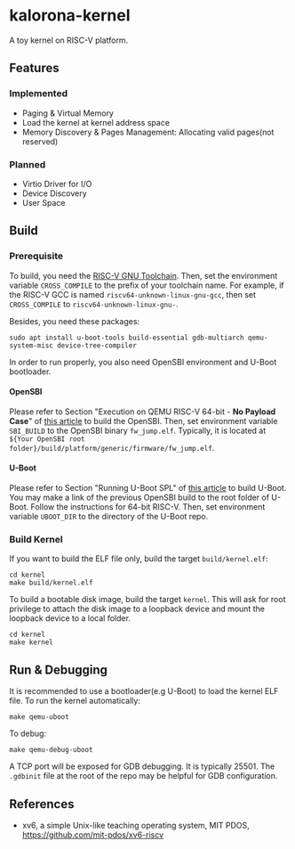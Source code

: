 # kalorona-kernel

A toy kernel on RISC-V platform.

## Features

### Implemented

- Paging & Virtual Memory
- Load the kernel at kernel address space
- Memory Discovery & Pages Management: Allocating valid pages(not reserved)

### Planned

- Virtio Driver for I/O
- Device Discovery
- User Space

## Build

### Prerequisite

To build, you need the [RISC-V GNU Toolchain](https://github.com/riscv-collab/riscv-gnu-toolchain). Then, set the environment variable `CROSS_COMPILE` to the prefix of your toolchain name. For example, if the RISC-V GCC is named `riscv64-unknown-linux-gnu-gcc`, then set `CROSS_COMPILE` to `riscv64-unknown-linux-gnu-`.

Besides, you need these packages:

```shell
sudo apt install u-boot-tools build-essential gdb-multiarch qemu-system-misc device-tree-compiler
```

In order to run properly, you also need OpenSBI environment and U-Boot bootloader.

#### OpenSBI

Please refer to Section "Execution on QEMU RISC-V 64-bit - **No Payload Case**" of [this article](https://github.com/riscv-software-src/opensbi/blob/master/docs/platform/qemu_virt.md) to build the OpenSBI. Then, set environment variable `SBI_BUILD` to the OpenSBI binary `fw_jump.elf`. Typically, it is located at `${Your OpenSBI root folder}/build/platform/generic/firmware/fw_jump.elf`.

#### U-Boot

Please refer to Section "Running U-Boot SPL" of [this article](https://u-boot.readthedocs.io/en/latest/board/emulation/qemu-riscv.html#running-u-boot-spl) to build U-Boot. You may make a link of the previous OpenSBI build to the root folder of U-Boot. Follow the instructions for 64-bit RISC-V. Then, set environment variable `UBOOT_DIR` to the directory of the U-Boot repo.

### Build Kernel

If you want to build the ELF file only, build the target `build/kernel.elf`:

```shell
cd kernel
make build/kernel.elf
```

To build a bootable disk image, build the target `kernel`. This will ask for root privilege to attach the disk image to a loopback device and mount the loopback device to a local folder.

```shell
cd kernel
make kernel
```

## Run & Debugging

It is recommended to use a bootloader(e.g U-Boot) to load the kernel ELF file. To run the kernel automatically:

```shell
make qemu-uboot
```

To debug:

```shell
make qemu-debug-uboot
```

A TCP port will be exposed for GDB debugging. It is typically 25501. The `.gdbinit` file at the root of the repo may be helpful for GDB configuration.

## References

- xv6, a simple Unix-like teaching operating system, MIT PDOS, https://github.com/mit-pdos/xv6-riscv
